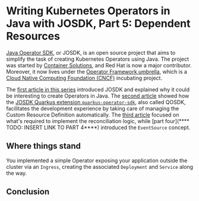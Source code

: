# Writing Kubernetes Operators in Java with JOSDK, Part 5: Dependent Resources

[Java Operator SDK](https://javaoperatorsdk.io), or JOSDK, is an open source project that aims to simplify the task of
creating Kubernetes Operators using Java. The project was started
by [Container Solutions](https://container-solutions.com), and Red Hat is now a major contributor. Moreover, it now
lives under the [Operator Framework umbrella](https://github.com/operator-framework), which is a [Cloud
Native Computing Foundation (CNCF)](https://cncf.io) incubating project.

The [first article in this series](https://developers.redhat.com/articles/2022/02/15/write-kubernetes-java-java-operator-sdk)
introduced JOSDK and explained why it could be interesting to create Operators in Java. The
[second article](https://developers.redhat.com/articles/2022/03/22/write-kubernetes-java-java-operator-sdk-part-2)
showed how
the [JOSDK Quarkus extension `quarkus-operator-sdk`](https://github.com/quarkiverse/quarkus-operator-sdk), also called
QOSDK, facilitates the development experience by taking care of managing the Custom Resource Definition
automatically.
The [third article](https://developers.redhat.com/articles/2022/04/04/writing-kubernetes-operators-java-josdk-part-3-implementing-controller)
focused on what's required to implement the reconciliation logic, while 
[part four](**** TODO: INSERT LINK TO PART 4****)
introduced the `EventSource` concept.

## Where things stand

You implemented a simple Operator exposing your application outside the cluster via an `Ingress`, creating the
associated `Deployment` and `Service` along the way. 


## Conclusion